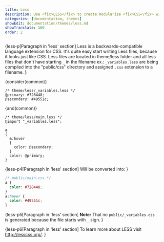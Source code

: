 ```yaml
---
title: Less
description: Use <fix>LESS</fix> to create modularize <fix>CSS</fix> with less code for <fix>CMintS</fix> themes.
categories: [documentation, themes]
showEdit: documentation/themes/less.md
showTranslate: 160
order: 2
---
```


{less-p[Paragraph in 'less' section] 
Less is a backwards-compatible language extension for CSS. It's quite easy start
writing Less files, because it looks just like CSS. Less files are located in
theme/less folder and all less files that don't have starting `_` in
the filename ex.: `_variables.less` are being compiled into the "public/css"
directory and assigned `.css` extension to a filename.
}

{consider(common)}

```less
/* theme/less/_variables.less */
@primary: #728448;
@secondary: #49551c;
```

{and(common)}

```less
/* theme/less/main.less */
@import "_variables.less";

a
{
  &:hover
  {
    color: @secondary;
  }
  color: @primary;
}
```

{less-p4[Paragraph in 'less' section]
Will be converted into:
}

```css
/* public/main.css */
a {
  color: #728448;
}
a:hover {
  color: #49551c;
}
```
{less-p5[Paragraph in 'less' section]
**Note:** That no `public/_variables.css` is generated because the file starts
with `_` sign.
}

{less-p6[Paragraph in 'less' section]
To learn more about LESS visit <a href="http://lesscss.org/" target="_blank" rel="noopener">
http://lesscss.org/</a>.
}
